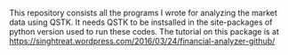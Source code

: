This repository consists all the programs I wrote for analyzing the market data using QSTK. It needs QSTK to be instsalled in the site-packages of python version used to run these codes.
The tutorial on this package is at https://singhtreat.wordpress.com/2016/03/24/financial-analyzer-github/
